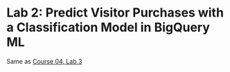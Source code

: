 # Lab 2: Predict Visitor Purchases with a Classification Model in BigQuery ML

Same as [Course 04, Lab 3](https://github.com/gperdrizet/GCSB_MLE/blob/main/04-create_ml_models_with_bigquery_ml/lab2_notes.md)